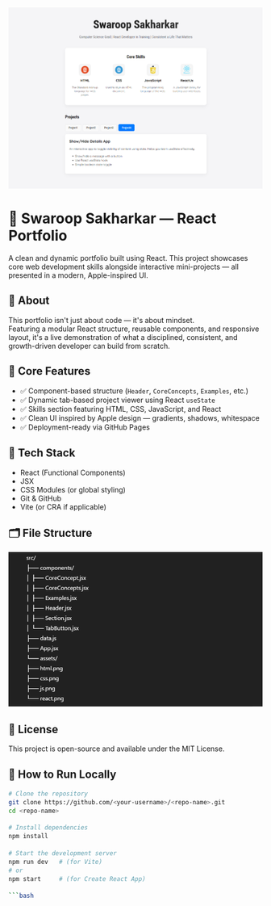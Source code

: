 <img src="./src/assets/project_screenshot.png" alt="project screenshot" />

# 💼 Swaroop Sakharkar — React Portfolio

A clean and dynamic portfolio built using React. This project showcases core web development skills alongside interactive mini-projects — all presented in a modern, Apple-inspired UI.


## 📌 About

This portfolio isn't just about code — it's about mindset.  
Featuring a modular React structure, reusable components, and responsive layout, it's a live demonstration of what a disciplined, consistent, and growth-driven developer can build from scratch.


## 🧠 Core Features

- ✅ Component-based structure (`Header`, `CoreConcepts`, `Examples`, etc.)
- ✅ Dynamic tab-based project viewer using React `useState`
- ✅ Skills section featuring HTML, CSS, JavaScript, and React
- ✅ Clean UI inspired by Apple design — gradients, shadows, whitespace
- ✅ Deployment-ready via GitHub Pages


## 📂 Tech Stack

- React (Functional Components)
- JSX
- CSS Modules (or global styling)
- Git & GitHub
- Vite (or CRA if applicable)


## 🗂️ File Structure
<img src="./src/assets/file_structure.png" alt="file structure" />

## 📜 License
This project is open-source and available under the MIT License.

## 🚀 How to Run Locally

```bash
# Clone the repository
git clone https://github.com/<your-username>/<repo-name>.git
cd <repo-name>

# Install dependencies
npm install

# Start the development server
npm run dev   # (for Vite)
# or
npm start     # (for Create React App)

```bash



